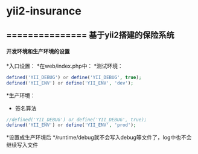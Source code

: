 # yii2-insurance
===============
基于yii2搭建的保险系统
-----------
#### 开发环境和生产环境的设置
*入口设置：
*在web/index.php中：
*测试环境：
```php 
defined('YII_DEBUG') or define('YII_DEBUG', true);  
defined('YII_ENV') or define('YII_ENV', 'dev');
```
*生产环境：
* 签名算法
```php 
//defined('YII_DEBUG') or define('YII_DEBUG', true);  
defined('YII_ENV') or define('YII_ENV', 'prod'); 
```
*设置成生产环境后
*/runtime/debug就不会写入debug等文件了，log中也不会继续写入文件
